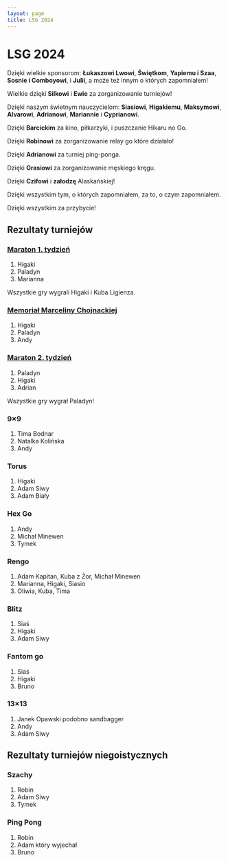 ```yaml
---
layout: page
title: LSG 2024
---
```


# LSG 2024

Dzięki wielkie sponsorom: **Łukaszowi Lwowi**, **Świętkom**, **Yapiemu i Szaa**, **Sosnie i Comboyowi**, i **Julii**, a może też innym o których zapomniałem!

Wielkie dzięki **Silkowi** i **Ewie** za zorganizowanie turniejów!

Dzięki naszym świetnym nauczycielom: **Siasiowi**, **Higakiemu**, **Maksymowi**, **Alvarowi**, **Adrianowi**, **Mariannie** i **Cyprianowi**.

Dzięki **Barcickim** za kino, piłkarzyki, i puszczanie Hikaru no Go.

Dzięki **Robinowi** za zorganizowanie relay go które działało!

Dzięki **Adrianowi** za turniej ping-ponga.

Dzięki **Grasiowi** za zorganizowanie męskiego kręgu.

Dzięki **Czifowi** i **załodzę** Alaskańskiej!

Dzięki wszystkim tym, o których zapomniałem, za to, o czym zapomniałem.

Dzięki wszystkim za przybycie!


## Rezultaty turniejów

### [Maraton 1. tydzień](https://www.europeangodatabase.eu/EGD/Tournament_Card.php?&key=T250707A)

1. Higaki
2. Paladyn
3. Marianna

Wszystkie gry wygrali Higaki i Kuba Ligienza.

### [Memoriał Marceliny Chojnackiej](https://www.europeangodatabase.eu/EGD/Tournament_Card.php?&key=T250712C)

1. Higaki
2. Paladyn
3. Andy

### [Maraton 2. tydzień](https://www.europeangodatabase.eu/EGD/Tournament_Card.php?&key=T250714A)

1. Paladyn
2. Higaki
3. Adrian

Wszystkie gry wygrał Paladyn!

### 9&times;9

1. Tima Bodnar
2. Natalka Kolińska
3. Andy

### Torus

1. Higaki
2. Adam Siwy
3. Adam Biały

### Hex Go

1. Andy
2. Michał Minewen
3. Tymek

### Rengo

1. Adam Kapitan, Kuba z Żor, Michał Minewen
2. Marianna, Higaki, Siasio
3. Oliwia, Kuba, Tima

### Blitz

1. Siaś
2. Higaki
3. Adam Siwy

### Fantom go

1. Siaś
2. Higaki
3. Bruno

### 13&times;13

1. Janek Opawski podobno sandbagger
2. Andy
3. Adam Siwy

## Rezultaty turniejów niegoistycznych

### Szachy

1. Robin
2. Adam Siwy
3. Tymek

### Ping Pong

1. Robin
2. Adam który wyjechał
3. Bruno
